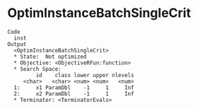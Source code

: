 # OptimInstanceBatchSingleCrit

    Code
      inst
    Output
      <OptimInstanceBatchSingleCrit>
      * State:  Not optimized
      * Objective: <ObjectiveRFun:function>
      * Search Space:
             id    class lower upper nlevels
         <char>   <char> <num> <num>   <num>
      1:     x1 ParamDbl    -1     1     Inf
      2:     x2 ParamDbl    -1     1     Inf
      * Terminator: <TerminatorEvals>


